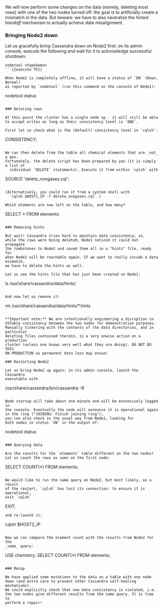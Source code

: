 We will now perform some changes on the data (namely, deleting most rows)
with one of the two nodes turned off: the goal is to artificially create
a mismatch in the data. But beware: we have to also neutralize the
_hinted handoff_ mechanism to actually achieve data misalignment.

### Bringing Node2 down

Let us gracefully bring Cassandra down on Node2 first:
on its admin console, execute the following and wait for it to acknowledge
successful shutdown:
```
nodetool stopdaemon
```{{execute T5}}

When Node2 is completely offline, it will have a status of `DN` (Down, Normal)
as reported by `nodetool` (run this command on the console of Node1):
```
nodetool status
```{{execute T3}}

### Deleting rows

At this point the cluster has a single node up - it will still be able
to accept writes as long as their consistency level is `ONE`.

First let us check what is the (default) consistency level in `cqlsh`:
```
CONSISTENCY;
```{{execute T4}}

We can then delete from the table all chemical elements that are _not_ a gas.
Fortunately, the delete script has been prepared by you (it is simply a list of
  individual `DELETE` statements). Execute it from within `cqlsh` with
```
SOURCE 'delete_nongases.cql';
```{{execute T4}}

(Alternatively, you could run it from a system shell with
  `cqlsh $HOST1_IP -f delete_nongases.cql`.)

Which elements are now left on the table, and how many?
```
SELECT * FROM elements;
```{{execute T4}}

### Removing hints

But wait! Cassandra tries hard to maintain data consistency; so,
while the rows were being deleted, Node1 noticed it could not propagate
the tombstones to Node2 and saved them all in a "hints" file, ready for
when Node2 will be reachable again. If we want to really incude a data mismatch,
we have to delete the hints as well.

Let us see the hints file that has just been created on Node1:
```
ls /usr/share/cassandra/data/hints/
```{{execute T3}}

And now let us remove it:
```
rm /usr/share/cassandra/data/hints/*.hints
```{{execute T3}}

**Important note:** We are intentionally engineering a disruption in
SSTable consistency between the two nodes for demonstration purposes.
Manually tinkering with the contents of the data directories, and in particular
deleting files contained therein, is a very unwise action on a production
cluster (unless one knows very well what they are doing). DO NOT DO THIS
ON PRODUCTION as permanent data loss may ensue!

### Restarting Node2

Let us bring Node2 up again: in its admin console, launch the Cassandra
executable with
```
/usr/share/cassandra/bin/cassandra -R
```{{execute T5}}

Node startup will take about one minute and will be extensively logged in
the console. Eventually the node will announce it is operational again
in the ring ("JOINING: Finish joining ring");
you can also check in the usual way from Node1, looking for
both nodes in status `UN` in the output of:
```
nodetool status
```{{execute T3}}

### Querying data

Are the results for the `elements` table different on the two nodes?
Let us count the rows as seen on the first node:
```
SELECT COUNT(*) FROM elements;
```{{execute T4}}

We would like to run the same query on Node2, but most likely, as a result
of the restart, `cqlsh` has lost its connection: to ensure it is operational,
exit `cqlsh`
```
EXIT;
```{{execute T7}}
and re-launch it:
```
cqlsh $HOST2_IP
```{{execute T7}}

Now we can compare the element count with the results from Node2 for the
_same_ query:
```
USE chemistry;
SELECT COUNT(*) FROM elements;
```{{execute T7}}

### Recap

We have applied some mutations to the data on a table with one node
down (and extra care to prevent other Cassandra self-healing mechanisms).
We could explicitly check that now data consistency is violated, i.e.
the two nodes give different results from the same query. It is time to
perform a repair!